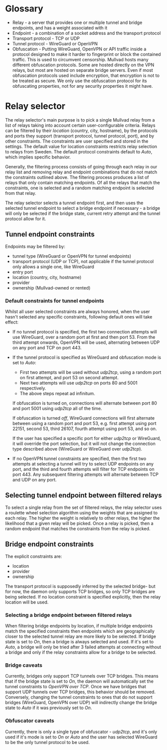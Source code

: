
# Glossary

- Relay - a server that provides one or multiple tunnel and bridge endpoints, and has a weight
  associated with it
- Endpoint - a combination of a socket address and the transport protocol
- Transport protocol - TCP or UDP
- Tunnel protocol - WireGuard or OpenVPN
- Obfuscation - Putting WireGuard, OpenVPN or API traffic inside a protocol designed to make it
  harder to fingerprint or block the contained traffic. This is used to circumvent censorship.
  Mullvad hosts many different obfuscation protocols. Some are hosted directly on the VPN relays,
  but most are hosted on separate bridge servers. Even if most obfuscation protocols used include
  encryption, that encryption is not to be treated as secure. We only use the obfuscation protocol
  for its obfuscating properties, not for any security properties it might have.

# Relay selector

The relay selector's main purpose is to pick a single Mullvad relay from a list of relays taking
into account certain user-configurable criteria.  Relays can be filtered by their _location_
(country, city, hostname), by the protocols and ports they support (transport protocol, tunnel
protocol, port), and by other constraints.  The constraints are user specified and stored in the
settings. The default value for location constraints restricts relay selection to relays from Sweden.
The default protocol constraints default to _Auto_, which implies specific behavior.

Generally, the filtering process consists of going through each relay in our relay list and
removing relay and endpoint combinations that do not match the constraints outlined above. The
filtering process produces a list of relays that only contain matching endpoints.  Of all the relays
that match the constraints, one is selected and a random matching endpoint is selected from that
relay.

The relay selector selects a tunnel endpoint first, and then uses the selected tunnel endpoint to
select a bridge endpoint if necessary - a bridge will only be selected if the bridge state, current
retry attempt and the tunnel protocol allow for it.

## Tunnel endpoint constraints

Endpoints may be filtered by:

- tunnel type (WireGuard or OpenVPN for tunnel endpoints)
- transport protocol (UDP or TCP), not applicable if the tunnel protocol only allows a single one,
  like WireGuard
- entry port
- location (country, city, hostname)
- provider
- ownership (Mullvad-owned or rented)

### Default constraints for tunnel endpoints

Whilst all user selected constraints are always honored, when the user hasn't selected any specific
constraints, following default ones will take effect:

- If no tunnel protocol is specified, the first two connection attempts will use WireGuard, over a
  random port at first and then port 53. From the third attempt onwards, OpenVPN will be used,
  alternating between UDP on any port and TCP on port 443.

- If the tunnel protocol is specified as WireGuard and obfuscation mode is set to _Auto_:
  - First two attempts will be used without _udp2tcp_, using a random port on first attempt, and
    port 53 on second attempt.
  - Next two attempts will use _udp2tcp_ on ports 80 and 5001 respectively.
  - The above steps repeat ad infinitum.

  If obfuscation is turned on, connections will alternate between port 80 and port 5001 using
  _udp2tcp_ all of the time.

  If obfuscation is turned _off_, WireGuard connections will first alternate between using
  a random port and port 53, e.g. first attempt using port 22151, second 53, third
  26107, fourth attempt using port 53, and so on.

  If the user has specified a specific port for either _udp2tcp_ or WireGuard, it will override the
  port selection, but it will not change the connection type described above (WireGuard or WireGuard
  over _udp2tcp_).

- If no OpenVPN tunnel constraints are specified, then the first two attempts at selecting a tunnel
  will try to select UDP endpoints on any port, and the third and fourth attempts will filter for
  TCP endpoints on port 443. Any subsequent filtering attempts will alternate between TCP and UDP on
  any port.

## Selecting tunnel endpoint between filtered relays

To select a single relay from the set of filtered relays, the relay selector uses a roulette wheel
selection algorithm using the weights that are assigned to each relay.  The higher the weight is
relatively to other relays, the higher the likelihood that a given relay will be picked. Once a
relay is picked, then a random endpoint that matches the constraints from the relay is picked.

## Bridge endpoint constraints

The explicit constraints are:

- location
- provider
- ownership

The transport protocol is supposedly inferred by the selected bridge- but for now, the daemon only
supports TCP bridges, so only TCP bridges are being selected. If no location constraint is specified
explicitly, then the relay location will be used.


### Selecting a bridge endpoint between filtered relays

When filtering bridge endpoints by location, if multiple bridge endpoints match the specified
constraints then endpoints which are geographically closer to the selected tunnel relay are more
likely to be selected. If bridge state is set to _On_, then a bridge is always selected and used.
If it's set to _Auto_, a bridge will only be tried after 3 failed attempts at connecting without a
bridge and only if the relay constraints allow for a bridge to be selected.

### Bridge caveats

Currently, bridges only support TCP tunnels over TCP bridges. This means that if the bridge state is
set to _On_, the daemon will automatically set the tunnel constraints to _OpenVPN over TCP_. Once we
have bridges that support UDP tunnels over TCP bridges, this behavior should be removed. Conversely,
changing the tunnel constraints to ones that do not support bridges (WireGuard, OpenVPN over UDP)
will indirectly change the bridge state to _Auto_ if it was previously set to _On_.


### Obfuscator caveats

Currently, there is only a single type of obfuscator - _udp2tcp_, and it's only used if it's mode is
set to _On_ or _Auto_ and the user has selected WireGuard to be the only tunnel protocol to be used.

